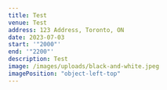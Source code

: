 ```yaml
---
title: Test
venue: Test
address: 123 Address, Toronto, ON
date: 2023-07-03
start: '"2000"'
end: '"2200"'
description: Test
image: /images/uploads/black-and-white.jpeg
imagePosition: "object-left-top"
---
```

